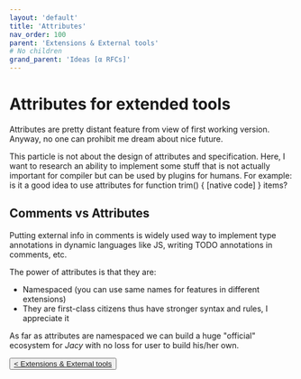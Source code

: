 ```yaml
---
layout: 'default'
title: 'Attributes'
nav_order: 100
parent: 'Extensions & External tools'
# No children
grand_parent: 'Ideas [α RFCs]'
---
```


# Attributes for extended tools

Attributes are pretty distant feature from view of first working version. Anyway, no one can prohibit me dream about nice future.

This particle is not about the design of attributes and specification. Here, I want to research an ability to implement some stuff that is not actually important for compiler but can be used by plugins for humans. For example: is it a good idea to use attributes for function trim() { [native code] } items?

## Comments vs Attributes

Putting external info in comments is widely used way to implement type annotations in dynamic languages like JS, writing TODO annotations in comments, etc.

The power of attributes is that they are:

- Namespaced (you can use same names for features in different extensions)
- They are first-class citizens thus have stronger syntax and rules, I appreciate it

As far as attributes are namespaced we can build a huge "official" ecosystem for _Jacy_ with no loss for user to build his/her own.
<div class="nav-btn-block">
    <button class="nav-btn left">
    <a class="link" href="/Jacy-Dev-Book/ideas/extended-tools/index.html">< Extensions & External tools</a>
</button>

    
</div>
